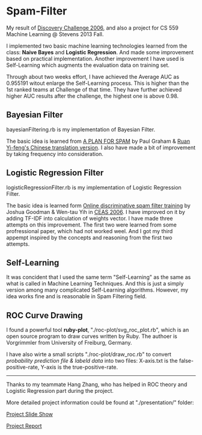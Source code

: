 Spam-Filter
===========

My result of [Discovery Challenge 2006](http://www.ecmlpkdd2006.org/challenge.html), and also a project for CS 559 Machine Learning @ Stevens 2013 Fall.

I implemented two basic machine learning technologies learned from the class: __Naive Bayes__ and __Logistic Regression__. And made some improvement based on practical implementation. Another improvement I have used is Self-Learning which augments the evaluation data on training set.

Through about two weeks effort, I have achieved the Average AUC as 0.955191 witout enlarge the Self-Learning process. This is higher than the 1st ranked teams at Challenge of that time. They have further achieved higher AUC results after the challenge, the highest one is above 0.98.

## Bayesian Filter 

bayesianFiltering.rb is my implementation of Bayesian Filter. 

The basic idea is learned from [A PLAN FOR SPAM](http://www.paulgraham.com/spam.html) by Paul Graham & [Ruan Yi-feng's Chinese translation version](http://www.ruanyifeng.com/blog/2011/08/bayesian_inference_part_two.html). I also have made a bit of improvement by taking frequency into consideration.

## Logistic Regression Filter

logisticRegressionFilter.rb is my implementation of Logistic Regression Filter.

The basic idea is learned form [Online discriminative spam filter training](http://www.ceas.cc/2006/22.pdf) by Joshua Goodman & Wen-tau Yih in [CEAS 2006](http://www.ceas.cc/2006/).
I have improved on it by adding TF-IDF into calculation of weights vector. I have made three attempts on this improvement. The first two were learned from some profressional paper, which had not worked weel. And I got my third appempt inspired by the concepts and reasoning from the first two attempts.

## Self-Learning

It was concident that I used the same term "Self-Learning" as the same as what is called in Machine Learning Techniques. And this is just a simply version among many complicated Self-Learning algorithms. However, my idea works fine and is reasonable in Spam Filtering field.

## ROC Curve Drawing 

I found a powerful tool __ruby-plot__, "./roc-plot/svg_roc_plot.rb", which is an open source program to draw curves written by Ruby. The authoer is Vorgrimmler from University of Freiburg, Germany.

I have also wirte a small scripts "./roc-plot/draw_roc.rb" to convert <i>probability prediction file & labeld data</i> into two files: X-axis.txt is the false-positive-rate, Y-axis is the true-positive-rate.

---

Thanks to my teammate Hang Zhang, who has helped in ROC theory and Logistic Regression part during the project.

More detailed project information could be found at "./presentation/" folder:

[Project Slide Show](http://rangerway.com/slides/SpamFilter/)

[Project Report](https://github.com/shohoku11wrj/Spam-Filter/blob/master/presentation/Project_Report.pdf)

